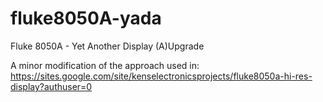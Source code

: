 # fluke8050A-yada
Fluke 8050A - Yet Another Display (A)Upgrade

A minor modification of the approach used in:
https://sites.google.com/site/kenselectronicsprojects/fluke8050a-hi-res-display?authuser=0


